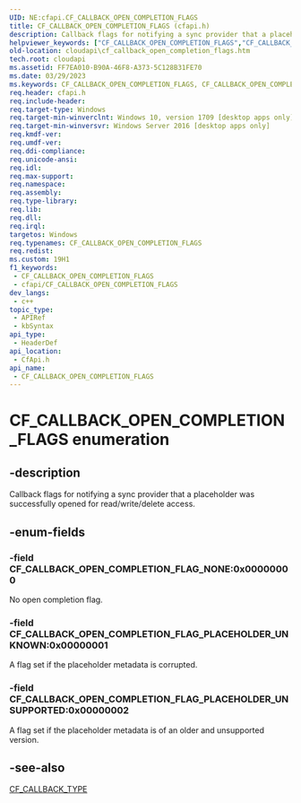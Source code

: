 ```yaml
---
UID: NE:cfapi.CF_CALLBACK_OPEN_COMPLETION_FLAGS
title: CF_CALLBACK_OPEN_COMPLETION_FLAGS (cfapi.h)
description: Callback flags for notifying a sync provider that a placeholder was successfully opened for read/write/delete access.
helpviewer_keywords: ["CF_CALLBACK_OPEN_COMPLETION_FLAGS","CF_CALLBACK_OPEN_COMPLETION_FLAGS enumeration","CF_CALLBACK_OPEN_COMPLETION_FLAG_NONE","CF_CALLBACK_OPEN_COMPLETION_FLAG_PLACEHOLDER_UNKNOWN","CF_CALLBACK_OPEN_COMPLETION_FLAG_PLACEHOLDER_UNSUPPORTED","cfapi/CF_CALLBACK_OPEN_COMPLETION_FLAGS","cfapi/CF_CALLBACK_OPEN_COMPLETION_FLAG_NONE","cfapi/CF_CALLBACK_OPEN_COMPLETION_FLAG_PLACEHOLDER_UNKNOWN","cfapi/CF_CALLBACK_OPEN_COMPLETION_FLAG_PLACEHOLDER_UNSUPPORTED","cloudApi.cf_callback_open_completion_flags"]
old-location: cloudapi\cf_callback_open_completion_flags.htm
tech.root: cloudapi
ms.assetid: FF7EA010-B90A-46F8-A373-5C128B31FE70
ms.date: 03/29/2023
ms.keywords: CF_CALLBACK_OPEN_COMPLETION_FLAGS, CF_CALLBACK_OPEN_COMPLETION_FLAGS enumeration, CF_CALLBACK_OPEN_COMPLETION_FLAG_NONE, CF_CALLBACK_OPEN_COMPLETION_FLAG_PLACEHOLDER_UNKNOWN, CF_CALLBACK_OPEN_COMPLETION_FLAG_PLACEHOLDER_UNSUPPORTED, cfapi/CF_CALLBACK_OPEN_COMPLETION_FLAGS, cfapi/CF_CALLBACK_OPEN_COMPLETION_FLAG_NONE, cfapi/CF_CALLBACK_OPEN_COMPLETION_FLAG_PLACEHOLDER_UNKNOWN, cfapi/CF_CALLBACK_OPEN_COMPLETION_FLAG_PLACEHOLDER_UNSUPPORTED, cloudApi.cf_callback_open_completion_flags
req.header: cfapi.h
req.include-header: 
req.target-type: Windows
req.target-min-winverclnt: Windows 10, version 1709 [desktop apps only]
req.target-min-winversvr: Windows Server 2016 [desktop apps only]
req.kmdf-ver: 
req.umdf-ver: 
req.ddi-compliance: 
req.unicode-ansi: 
req.idl: 
req.max-support: 
req.namespace: 
req.assembly: 
req.type-library: 
req.lib: 
req.dll: 
req.irql: 
targetos: Windows
req.typenames: CF_CALLBACK_OPEN_COMPLETION_FLAGS
req.redist: 
ms.custom: 19H1
f1_keywords:
 - CF_CALLBACK_OPEN_COMPLETION_FLAGS
 - cfapi/CF_CALLBACK_OPEN_COMPLETION_FLAGS
dev_langs:
 - c++
topic_type:
 - APIRef
 - kbSyntax
api_type:
 - HeaderDef
api_location:
 - CfApi.h
api_name:
 - CF_CALLBACK_OPEN_COMPLETION_FLAGS
---
```


# CF_CALLBACK_OPEN_COMPLETION_FLAGS enumeration

## -description

Callback flags for notifying a sync provider that a placeholder was successfully opened for read/write/delete access.

## -enum-fields

### -field CF_CALLBACK_OPEN_COMPLETION_FLAG_NONE:0x00000000

No open completion flag.

### -field CF_CALLBACK_OPEN_COMPLETION_FLAG_PLACEHOLDER_UNKNOWN:0x00000001

A flag set if the placeholder metadata is corrupted.

### -field CF_CALLBACK_OPEN_COMPLETION_FLAG_PLACEHOLDER_UNSUPPORTED:0x00000002

A flag set if the placeholder metadata is of an older and unsupported version.

## -see-also

[CF_CALLBACK_TYPE](ne-cfapi-cf_callback_type.md)
